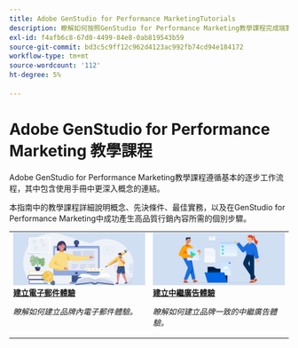 ```yaml
---
title: Adobe GenStudio for Performance MarketingTutorials
description: 瞭解如何按照GenStudio for Performance Marketing教學課程完成端對端流程，例如建立電子郵件體驗。
exl-id: f4afb6c8-67d0-4499-84e8-0ab819543b59
source-git-commit: bd3c5c9ff12c962d4123ac992fb74cd94e184172
workflow-type: tm+mt
source-wordcount: '112'
ht-degree: 5%

---
```


# Adobe GenStudio for Performance Marketing 教學課程

Adobe GenStudio for Performance Marketing教學課程遵循基本的逐步工作流程，其中包含使用手冊中更深入概念的連結。

本指南中的教學課程詳細說明概念、先決條件、最佳實務，以及在GenStudio for Performance Marketing中成功產生高品質行銷內容所需的個別步驟。

<table style="table-layout:fixed">
<td valign="top">
   <div>
      <a href="create-email-experience.md">
      <img alt="創意、書籍、鉛筆、電腦" src="../assets/card-create-assets.png">
      <strong>建立電子郵件體驗</strong>
      </a>
   </div>
   <p>
      <em>瞭解如何建立品牌內電子郵件體驗。</em>
   </p>
</td>
<td valign="top">
   <div>
      <a href="create-meta-ad.md">
      <img alt="創意、書籍、鉛筆、電腦" src="../assets/card-manage-content.png">
      <strong>建立中繼廣告體驗</strong>
      </a>
   </div>
   <p>
      <em>瞭解如何建立品牌一致的中繼廣告體驗。</em>
   </p>
</td><!-- 
<td valign="top">
   <div>
      <a href="create-email-experience.md">
      <img alt="Ideas, books, pencil, computer" src="../assets/card-create-assets.png">
      <strong>Create an email experience</strong>
      </a>
   </div>
   <p>
      <em>Learn how to create an on-brand Email experience.</em>
   </p>
</td> -->
</table>

